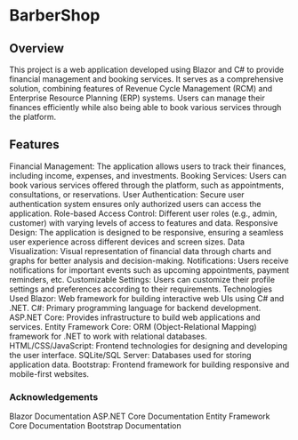# BarberShop
## Overview
This project is a web application developed using Blazor and C# to provide financial management and booking services. It serves as a comprehensive solution, combining features of Revenue Cycle Management (RCM) and Enterprise Resource Planning (ERP) systems. Users can manage their finances efficiently while also being able to book various services through the platform.

## Features
Financial Management: The application allows users to track their finances, including income, expenses, and investments.
Booking Services: Users can book various services offered through the platform, such as appointments, consultations, or reservations.
User Authentication: Secure user authentication system ensures only authorized users can access the application.
Role-based Access Control: Different user roles (e.g., admin, customer) with varying levels of access to features and data.
Responsive Design: The application is designed to be responsive, ensuring a seamless user experience across different devices and screen sizes.
Data Visualization: Visual representation of financial data through charts and graphs for better analysis and decision-making.
Notifications: Users receive notifications for important events such as upcoming appointments, payment reminders, etc.
Customizable Settings: Users can customize their profile settings and preferences according to their requirements.
Technologies Used
Blazor: Web framework for building interactive web UIs using C# and .NET.
C#: Primary programming language for backend development.
ASP.NET Core: Provides infrastructure to build web applications and services.
Entity Framework Core: ORM (Object-Relational Mapping) framework for .NET to work with relational databases.
HTML/CSS/JavaScript: Frontend technologies for designing and developing the user interface.
SQLite/SQL Server: Databases used for storing application data.
Bootstrap: Frontend framework for building responsive and mobile-first websites.


### Acknowledgements
Blazor Documentation
ASP.NET Core Documentation
Entity Framework Core Documentation
Bootstrap Documentation
